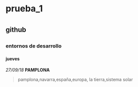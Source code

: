 # prueba_1<h1>
## github <h2>
### entornos de desarrollo <h3>
#### jueves <h4>
_27/09/18_
**PAMPLONA**
>pamplona,navarra,españa,europa,
>la tierra,sistema solar
